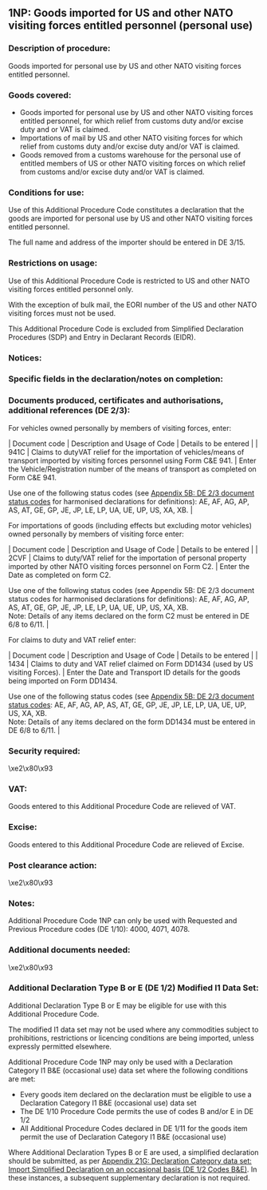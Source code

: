 1NP:  Goods imported for US and other NATO visiting forces entitled personnel (personal use)
----------------------------------------------------------------------------------------------

### Description of procedure:

Goods imported for personal use by US and other NATO visiting forces entitled personnel.

### Goods covered:

 * Goods imported for personal use by US and other NATO visiting forces entitled personnel, for which relief from customs duty and/or excise duty and or VAT is claimed.
 * Importations of mail by US and other NATO visiting forces for which relief from customs duty and/or excise duty and/or VAT is claimed.
 * Goods removed from a customs warehouse for the personal use of entitled members of US or other NATO visiting forces on which relief from customs and/or excise duty and/or VAT is claimed.

### Conditions for use:

Use of this Additional Procedure Code constitutes a declaration that the goods are imported for personal use by US and other NATO visiting forces entitled personnel.

The full name and address of the importer should be entered in DE 3/15.

### Restrictions on usage:

Use of this Additional Procedure Code is restricted to US and other NATO visiting forces entitled personnel only.

With the exception of bulk mail, the EORI number of the US and other NATO visiting forces must not be used.

This Additional Procedure Code is excluded from Simplified Declaration Procedures (SDP) and Entry in Declarant Records (EIDR).

### Notices:

### Specific fields in the declaration/notes on completion:

### Documents produced, certificates and authorisations, additional references (DE 2/3):

For vehicles owned personally by members of visiting forces, enter:



  |  Document code |  Description and Usage of Code |  Details to be entered | 
   |  941C |  Claims to dutyVAT relief for the importation of vehicles/means of transport imported by visiting forces personnel using Form C&E 941. |  Enter the Vehicle/Registration number of the means of transport as completed on Form C&E 941.  
  
Use one of the following status codes (see [Appendix 5B: DE 2/3 document status codes](https://www.gov.uk/guidance/data-element-23-document-status-codes-of-the-customs-declaration-service-cds) for harmonised declarations for definitions): AE, AF, AG, AP, AS, AT, GE, GP, JE, JP, LE, LP, UA, UE, UP, US, XA, XB. | 
 
For importations of goods (including effects but excluding motor vehicles) owned personally by members of visiting force enter:



  |  Document code |  Description and Usage of Code |  Details to be entered | 
   |  2CVF |  Claims to duty/VAT relief for the importation of personal property imported by other NATO visiting forces personnel on Form C2. |  Enter the Date as completed on form C2.  
  
Use one of the following status codes (see Appendix 5B: DE 2/3 document status codes for harmonised declarations for definitions): AE, AF, AG, AP, AS, AT, GE, GP, JE, JP, LE, LP, UA, UE, UP, US, XA, XB.  
Note: Details of any items declared on the form C2 must be entered in DE 6/8 to 6/11. | 
 
For claims to duty and VAT relief enter:



  |  Document code |  Description and Usage of Code |  Details to be entered | 
   |  1434 |  Claims to duty and VAT relief claimed on Form DD1434 (used by US visiting Forces). |  Enter the Date and Transport ID details for the goods being imported on Form DD1434.  
  
Use one of the following status codes (see [Appendix 5B: DE 2/3 document status codes](https://www.gov.uk/guidance/data-element-23-document-status-codes-of-the-customs-declaration-service-cds): AE, AF, AG, AP, AS, AT, GE, GP, JE, JP, LE, LP, UA, UE, UP, US, XA, XB.  
Note: Details of any items declared on the form DD1434 must be entered in DE 6/8 to 6/11. | 
 
### Security required:

\xe2\x80\x93

### VAT:

Goods entered to this Additional Procedure Code are relieved of VAT.

### Excise:

Goods entered to this Additional Procedure Code are relieved of Excise.

### Post clearance action:

\xe2\x80\x93

### Notes:

Additional Procedure Code 1NP can only be used with Requested and Previous Procedure codes (DE 1/10): 4000, 4071, 4078.

### Additional documents needed:

\xe2\x80\x93

### Additional Declaration Type B or E (DE 1/2) Modified I1 Data Set:

Additional Declaration Type B or E may be eligible for use with this Additional Procedure Code.

The modified I1 data set may not be used where any commodities subject to prohibitions, restrictions or licencing conditions are being imported, unless expressly permitted elsewhere.

Additional Procedure Code 1NP may only be used with a Declaration Category I1 B&E (occasional use) data set where the following conditions are met:

 * Every goods item declared on the declaration must be eligible to use a Declaration Category I1 B&E (occasional use) data set
 * The DE 1/10 Procedure Code permits the use of codes B and/or E in DE 1/2
 * All Additional Procedure Codes declared in DE 1/11 for the goods item permit the use of Declaration Category I1 B&E (occasional use)

Where Additional Declaration Types B or E are used, a simplified declaration should be submitted, as per [Appendix 21G: Declaration Category data set: Import Simplified Declaration on an occasional basis (DE 1/2 Codes B&E)](https://www.gov.uk/government/publications/appendix-21-import-declaration-category-data-sets/appendix-21g-declaration-category-data-sets-i1-be). In these instances, a subsequent supplementary declaration is not required.

